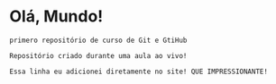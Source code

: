 # Olá, Mundo!
    primero repositório de curso de Git e GtiHub

    Repositório criado durante uma aula ao vivo!
    
    Essa linha eu adicionei diretamente no site! QUE IMPRESSIONANTE!
